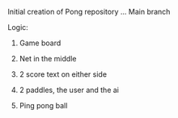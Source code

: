 Initial creation of Pong repository ... Main branch

Logic: 
1. Game board

2. Net in the middle

3. 2 score text on either side

4. 2 paddles, the user and the ai

5. Ping pong ball
